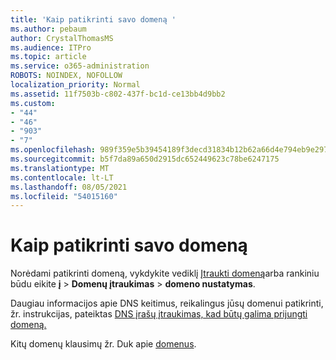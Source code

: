 ```yaml
---
title: 'Kaip patikrinti savo domeną '
ms.author: pebaum
author: CrystalThomasMS
ms.audience: ITPro
ms.topic: article
ms.service: o365-administration
ROBOTS: NOINDEX, NOFOLLOW
localization_priority: Normal
ms.assetid: 11f7503b-c802-437f-bc1d-ce13bb4d9bb2
ms.custom:
- "44"
- "46"
- "903"
- "7"
ms.openlocfilehash: 989f359e5b39454189f3decd31834b12b62a66d4e794eb9e2977173effb80b60
ms.sourcegitcommit: b5f7da89a650d2915dc652449623c78be6247175
ms.translationtype: MT
ms.contentlocale: lt-LT
ms.lasthandoff: 08/05/2021
ms.locfileid: "54015160"
---
```

# <a name="how-to-verify-your-domain"></a>Kaip patikrinti savo domeną

Norėdami patikrinti domeną, vykdykite vediklį [Įtraukti domeną](https://admin.microsoft.com/Adminportal#/Domains/Wizard)arba rankiniu būdu eikite **į**  >  **Domenų įtraukimas**  >  **domeno nustatymas**.

Daugiau informacijos apie DNS keitimus, reikalingus jūsų domenui patikrinti, žr. instrukcijas, pateiktas [DNS įrašų įtraukimas, kad būtų galima prijungti domeną.](/microsoft-365/admin/get-help-with-domains/create-dns-records-at-any-dns-hosting-provider)

Kitų domenų klausimų žr. Duk apie [domenus](/microsoft-365/admin/setup/domains-faq).
